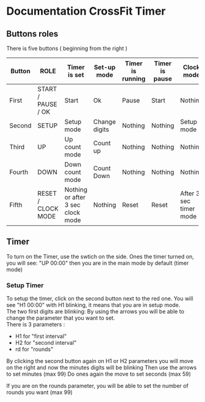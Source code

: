 # Documentation CrossFit Timer

## Buttons roles 
There is five buttons ( beginning from the right )

| Button |ROLE                |Timer is set                       |Set-up mode    | Timer is running | Timer is pause  | Clock mode       |
|--------|--------------------|-----------------------------------|---------------|------------------|-----------------|------------------|
|First   | START / PAUSE / OK | Start                             | Ok            | Pause            | Start           | Nothing
|Second  | SETUP              | Setup mode                        | Change digits | Nothing          | Nothing         | Setup mode
|Third   | UP                 | Up count mode                     | Count up      | Nothing          | Nothing         | Nothing
|Fourth  | DOWN               | Down count mode                   | Count Down    | Nothing          | Nothing         | Nothing
|Fifth   | RESET / CLOCK MODE | Nothing or after 3 sec clock mode | Nothing       | Reset            | Reset           | After 3 sec timer mode


## Timer

To turn on the Timer, use the swtich on the side.
Ones the timer turned on, you will see: "UP 00:00" then you are in the main mode by default (timer mode)

### Setup Timer

To setup the timer, click on the second button next to the red one.
You will see "H1 00:00" with H1 blinking, it means that you are in setup mode.<br/>
The two first digits are blinking:
By using the arrows you will be able to change the parameter that you want to set.<br/>
There is 3 parameters : 
- H1 for "first interval" 
- H2 for "second interval" 
- rd for "rounds"

By clicking the second button again on H1 or H2 parameters you will move on the right and now the minutes digits will be blinking
Then use the arrows to set minutes (max 99)
Do ones again the move to set seconds (max 59)

If you are on the rounds parameter, you will be able to set the number of rounds you want (max 99)

